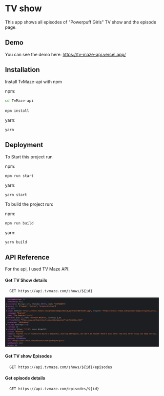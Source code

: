 
# TV show

This app shows all episodes of "Powerpuff Girls" TV show and the episode page.

## Demo

You can see the demo here:
https://tv-maze-api.vercel.app/

  
## Installation

Install TvMaze-api with npm

npm:

```bash
cd TvMaze-api

npm install
```

yarn:

```bash
yarn
```
    

 
## Deployment





To Start this project run

npm:

```bash
npm run start
```

yarn:

```bash
yarn start
```
    

  
  To build the project run:

npm: 

  ```bash
  npm run build
```

yarn:

```bash
yarn build
```


## API Reference

For the api, I used TV Maze API.

#### Get TV Show details

```http
  GET https://api.tvmaze.com/shows/${id}
```

![alt show_detao;s](./show.png)


 

#### Get TV show Episodes

```http
  GET https://api.tvmaze.com/shows/${id}/episodes
```

 

#### Get episode details

```http
  GET https://api.tvmaze.com/episodes/${id}
```


 
  

